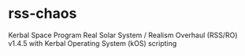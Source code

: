 # rss-chaos
Kerbal Space Program Real Solar System / Realism Overhaul (RSS/RO) v1.4.5 with Kerbal Operating System (kOS) scripting
